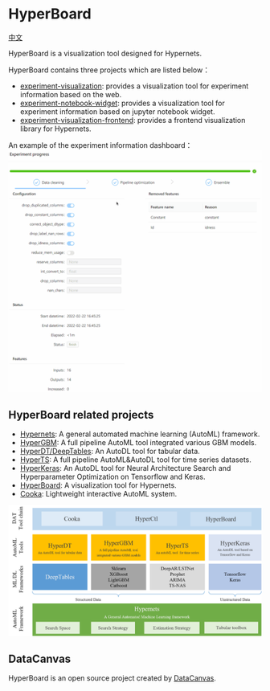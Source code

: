 # HyperBoard

[中文](README_CN.md)

HyperBoard is a visualization tool designed for Hypernets.

HyperBoard contains three projects which are listed below：
- [experiment-visualization](./hyperboard): provides a visualization tool for experiment information based on the web.
- [experiment-notebook-widget](./hyperboard-widget): provides a visualization tool for experiment information based on jupyter notebook widget.
- [experiment-visualization-frontend](./hyperboard-frontend): provides a frontend visualization library for Hypernets.

An example of the experiment information dashboard：
![experiment_process.gif](docs/images/experiment_process.gif)

## HyperBoard related projects
 
* [Hypernets](https://github.com/DataCanvasIO/Hypernets): A general automated machine learning (AutoML) framework.
* [HyperGBM](https://github.com/DataCanvasIO/HyperGBM): A full pipeline AutoML tool integrated various GBM models.
* [HyperDT/DeepTables](https://github.com/DataCanvasIO/DeepTables): An AutoDL tool for tabular data.
* [HyperTS](https://github.com/DataCanvasIO/HyperTS): A full pipeline AutoML&AutoDL tool for time series datasets.
* [HyperKeras](https://github.com/DataCanvasIO/HyperKeras): An AutoDL tool for Neural Architecture Search and Hyperparameter Optimization on Tensorflow and Keras.
* [HyperBoard](https://github.com/DataCanvasIO/HyperBoard): A visualization tool for Hypernets.
* [Cooka](https://github.com/DataCanvasIO/Cooka): Lightweight interactive AutoML system.

![DataCanvas AutoML Toolkit](docs/images/DAT2.5.png)


## DataCanvas
HyperBoard is an open source project created by [DataCanvas](https://www.datacanvas.com/).
